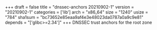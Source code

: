 +++
draft = false
title = "dnssec-anchors 20210902-1"
version = "20210902-1"
categories = ['lib']
arch = "x86_64"
size = "1240"
usize = "784"
sha1sum = "bc73652e85eaa9af4e3e48023da0787a0a9c9e81"
depends = "['glibc>=2.34']"
+++
DNSSEC trust anchors for the root zone